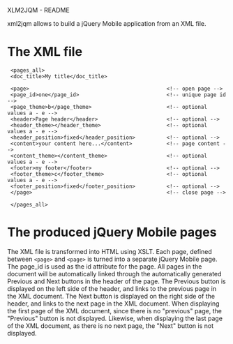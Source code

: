 XLM2JQM - README

xml2jqm allows to build a jQuery Mobile application from an XML file. 

The XML file
============

     <pages_all>
     <doc_title>My title</doc_title>
     
     <page>                                            <!-- open page -->
     <page_id>one</page_id>                            <!-- unique page id -->
     <page_theme>b</page_theme>                        <!-- optional values a - e -->
     <header>Page header</header>                      <!-- optional -->
     <header_theme></header_theme>                     <!-- optional values a - e -->
     <header_position>fixed</header_position>          <!-- optional -->
     <content>your content here...</content>           <!-- page content -->
     <content_theme></content_theme>                   <!-- optional values a - e -->
     <footer>my footer</footer>                        <!-- optional -->
     <footer_theme>c</footer_theme>                    <!-- optional values a - e -->
     <footer_position>fixed</footer_position>          <!-- optional -->
     </page>                                           <!-- close page -->
     
     </pages_all>


The produced jQuery Mobile pages
================================

The XML file is transformed into HTML using XSLT. Each page, defined between <code>&lt;page&gt;</code> and <code>&lt;page&gt;</code> is turned into a separate jQuery Mobile page.
The page_id is used as the id attribute for the page. All pages in the document will be automatically linked through the automatically generated Previous and Next buttons in the header of the page. 
The Previous button is displayed on the left side of the header, and links to the previous page in the XML document. 
The Next button is displayed on the right side of the header, and links to the next page in the XML document. When displaying the first page of the XML document, since there is no "previous" page, the "Previous" button is not displayed. Likewise, when displaying the last page of the XML document, as there is no next page, the "Next" button is not displayed.

